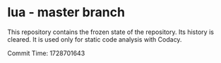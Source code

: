 # lua - master branch

This repository contains the frozen state of the repository.
Its history is cleared. It is used only for static code
analysis with Codacy.

Commit Time: 1728701643